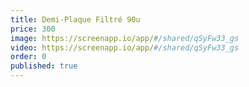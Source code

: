 ```yaml
---
title: Demi-Plaque Filtré 90u
price: 300
image: https://screenapp.io/app/#/shared/qSyFw33_gs
video: https://screenapp.io/app/#/shared/qSyFw33_gs
order: 0
published: true
---
```

